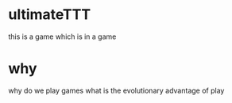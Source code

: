 # ultimateTTT
this is a game which is in a game 

# why
why do we play games
what is the evolutionary advantage of play

